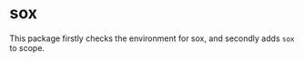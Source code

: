 sox
=========================

This package firstly checks the environment for sox, and secondly adds ```sox``` to scope. 
